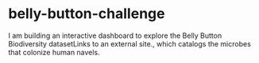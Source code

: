 # belly-button-challenge
I am building an interactive dashboard to explore the Belly Button Biodiversity datasetLinks to an external site., which catalogs the microbes that colonize human navels. 
